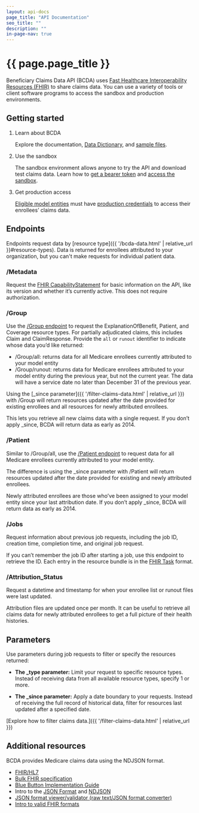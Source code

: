 ```yaml
---
layout: api-docs
page_title: "API Documentation"
seo_title: ""
description: ""
in-page-nav: true
---
```


# {{ page.page_title }}

Beneficiary Claims Data API (BCDA) uses [Fast Healthcare Interoperability Resources (FHIR)](https://hl7.org/fhir/R4/overview.html) to share claims data. You can use a variety of tools or client software programs to access the sandbox and production environments.

## Getting started

<ol class="usa-process-list margin-top-1 docs-process-list">
  <li class="usa-process-list__item">
    <p class="usa-process-list__heading">Learn about BCDA</p>
    <p>
      Explore the documentation, <a href="{{ '/bcda-data.html#data-dictionary' | relative_url }}">Data Dictionary</a>, and <a href="{{ '/bcda-data.html#sample-files' | relative_url }}">sample files</a>.
    </p>
  </li>
  <li class="usa-process-list__item">
    <p class="usa-process-list__heading">Use the sandbox</p>
    <p>
      The sandbox environment allows anyone to try the API and download test claims data. Learn how to <a href="{{ '/get-a-bearer-token.html' | relative_url }}">get a bearer token</a> and <a href="{{ '/access-claims-data.html' | relative_url }}">access the sandbox</a>.  
    </p>
  </li>
  <li class="usa-process-list__item docs-final-item">
    <p class="usa-process-list__heading">Get production access</p>
    <p>
      <a href="{{ '/index#eligible-model-entities.html' | relative_url }}">Eligible model entities</a> must have <a href="{{ '/production-access.html' | relative_url }}">production credentials</a> to access their enrollees’ claims data. 
    </p>
  </li>
</ol>

## Endpoints

Endpoints request data by [resource type]({{ '/bcda-data.html' | relative_url }}#resource-types). Data is returned for enrollees attributed to your organization, but you can't make requests for individual patient data. 

### /Metadata

Request the [FHIR CapabilityStatement](https://hl7.org/fhir/R4/capabilitystatement.html) for basic information on the API, like its version and whether it’s currently active. This does not require authorization. 

### /Group
Use the [/Group endpoint](https://build.fhir.org/ig/HL7/bulk-data/export.html#endpoint---group-of-patients) to request the ExplanationOfBenefit, Patient, and Coverage resource types. For partially adjudicated claims, this includes Claim and ClaimResponse. Provide the `all` or `runout` identifier to indicate whose data you’d like returned: 

- /Group/all: returns data for all Medicare enrollees currently attributed to your model entity
- /Group/runout: returns data for Medicare enrollees attributed to your model entity during the previous year, but not the current year. The data will have a service date no later than December 31 of the previous year.

Using the [_since parameter]({{ '/filter-claims-data.html' | relative_url }}) with /Group will return resources updated after the date provided for existing enrollees and all resources for newly attributed enrollees. 

This lets you retrieve all new claims data with a single request. If you don’t apply _since, BCDA will return data as early as 2014.

### /Patient

Similar to /Group/all, use the [/Patient endpoint](https://build.fhir.org/ig/HL7/bulk-data/export.html#endpoint---all-patients) to request data for all Medicare enrollees currently attributed to your model entity.

The difference is using the _since parameter with /Patient will return resources updated after the date provided for existing and newly attributed enrollees. 

Newly attributed enrollees are those who’ve been assigned to your model entity since your last attribution date. If you don’t apply _since, BCDA will return data as early as 2014.

### /Jobs

Request information about previous job requests, including the job ID, creation time, completion time, and original job request. 

If you can’t remember the job ID after starting a job, use this endpoint to retrieve the ID. Each entry in the resource bundle is in the [FHIR Task](https://www.hl7.org/fhir/task.html) format.

### /Attribution_Status

Request a datetime and timestamp for when your enrollee list or runout files were last updated. 

Attribution files are updated once per month. It can be useful to retrieve all claims data for newly attributed enrollees to get a full picture of their health histories. 

## Parameters

Use parameters during job requests to filter or specify the resources returned:

- **The _type parameter:** Limit your request to specific resource types. Instead of receiving data from all available resource types, specify 1 or more. 

- **The _since parameter:** Apply a date boundary to your requests. Instead of receiving the full record of historical data, filter for resources last updated after a specified date. 

[Explore how to filter claims data.]({{ '/filter-claims-data.html' | relative_url }})

## Additional resources

BCDA provides Medicare claims data using the NDJSON format.

- [FHIR/HL7](https://www.hl7.org/fhir/)
- [Bulk FHIR specification](http://build.fhir.org/ig/HL7/VhDir/bulk-data.html)
- [Blue Button Implementation Guide](https://bluebutton.cms.gov/assets/ig/index.html)
- Intro to the [JSON Format](https://www.json.org/json-en.html) and [NDJSON](https://github.com/ndjson/ndjson-spec/)
- [JSON format viewer/validator (raw text/JSON format converter)](https://jsonlint.com/)
- [Intro to valid FHIR formats](https://hl7.org/fhir/R4/validation.html)